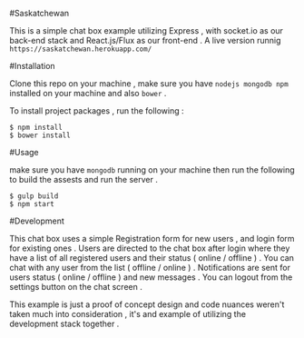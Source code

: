 #Saskatchewan

This is a simple chat box example utilizing Express , with socket.io as our back-end stack and React.js/Flux as our front-end .
A live version runnig `https://saskatchewan.herokuapp.com/`

#Installation

Clone this repo on your machine , make sure you have `nodejs mongodb npm` installed on your machine and also `bower` .

To install project packages , run the following :

```
$ npm install
$ bower install
```

#Usage

make sure you have `mongodb` running on your machine then run the following to build the assests and run the server .

```
$ gulp build
$ npm start
```

#Development

This chat box uses a simple Registration form for new users , and login form for existing ones . Users are directed to the chat box after login where they have a list of all registered users and their status ( online / offline ) . You can chat with any user from the list ( offline / online ) . Notifications are sent for users status ( online / offline ) and new messages . You can logout from the settings button on the chat screen .

This example is just a proof of concept design and code nuances weren't taken much into consideration , it's and example of utilizing the development stack together .
